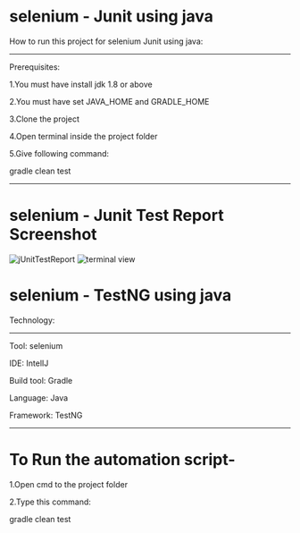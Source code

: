 # selenium - Junit using java

How to run this project for selenium Junit using java:

---

Prerequisites:

1.You must have install jdk 1.8 or above

2.You must have set JAVA_HOME and GRADLE_HOME 

3.Clone the project

4.Open terminal inside the project folder

5.Give following command:

  gradle clean test


---

# selenium - Junit Test Report Screenshot

![jUnitTestReport](https://user-images.githubusercontent.com/50478815/178106402-a0b8bf21-8d08-4641-9df7-778568418b7e.PNG)
![terminal view](https://user-images.githubusercontent.com/50478815/178106405-055d8103-1f07-49a6-b52e-e636f870eefa.PNG)


# selenium - TestNG using java 

Technology:

---

Tool: selenium

IDE: IntelIJ

Build tool: Gradle

Language: Java

Framework: TestNG

---

# To Run the automation script-


1.Open cmd to the project folder

2.Type this command:

  gradle clean test




